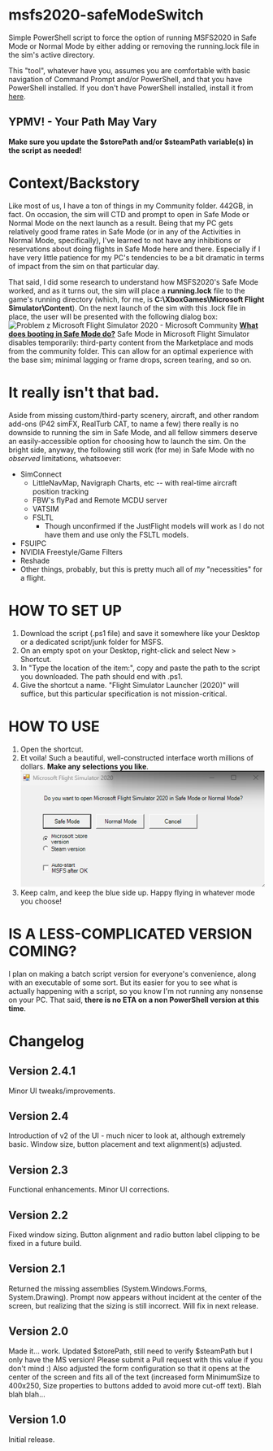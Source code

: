 # msfs2020-safeModeSwitch
Simple PowerShell script to force the option of running MSFS2020 in Safe Mode or Normal Mode by either adding or removing the running.lock file in the sim's active directory.

This "tool", whatever have you, assumes you are comfortable with basic navigation of Command Prompt and/or PowerShell, and that you have PowerShell installed. If you don't have PowerShell installed, install it from [here](https://learn.microsoft.com/en-us/powershell/scripting/install/installing-powershell-on-windows?view=powershell-7.4).

## YPMV! - Your Path May Vary
**Make sure you update the $storePath and/or $steamPath variable(s) in the script as needed!**


# Context/Backstory
Like most of us, I have a ton of things in my Community folder. 442GB, in fact.
On occasion, the sim will CTD and prompt to open in Safe Mode or Normal Mode on the next launch as a result. 
Being that my PC gets relatively good frame rates in Safe Mode (or in any of the Activities in Normal Mode, specifically), I've learned to not have any inhibitions or reservations about doing flights in Safe Mode here and there. Especially if I have very little patience for my PC's tendencies to be a bit dramatic in terms of impact from the sim on that particular day.

That said, I did some research to understand how MSFS2020's Safe Mode worked, and as it turns out, the sim will place a **running.lock** file to the game's running directory (which, for me, is **C:\XboxGames\Microsoft Flight Simulator\Content**). 
On the next launch of the sim with this .lock file in place, the user will be presented with the following dialog box:
![Problem z Microsoft Flight Simulator 2020 - Microsoft Community](https://filestore.community.support.microsoft.com/api/images/a29118b5-b472-4454-b175-b0a42233d7ac?upload=true)
**[What does booting in Safe Mode do?](https://flightsimulator.zendesk.com/hc/en-us/articles/4405893759378-Safe-Mode-FAQ)**
Safe Mode in Microsoft Flight Simulator disables temporarily: third-party content from the Marketplace and mods from the community folder.
This can allow for an optimal experience with the base sim; minimal lagging or frame drops, screen tearing, and so on.

# It really isn't that bad.
Aside from missing custom/third-party scenery, aircraft, and other random add-ons (P42 simFX, RealTurb CAT, to name a few) there really is no downside to running the sim in Safe Mode, and all fellow simmers deserve an easily-accessible option for choosing how to launch the sim.
On the bright side, anyway, the following still work (for me) in Safe Mode with no *observed* limitations, whatsoever:
 - SimConnect
	 - LittleNavMap, Navigraph Charts, etc -- with real-time aircraft position tracking
	 - FBW's flyPad and Remote MCDU server
	 - VATSIM
	 - FSLTL
		 - Though unconfirmed if the JustFlight models will work as I do not have them and use only the FSLTL models.
 - FSUIPC
 - NVIDIA Freestyle/Game Filters
 - Reshade
 - Other things, probably, but this is pretty much all of *my* "necessities" for a flight.

# HOW TO SET UP
1. Download the script (.ps1 file) and save it somewhere like your Desktop or a dedicated script/junk folder for MSFS.
2. On an empty spot on your Desktop, right-click and select New > Shortcut.
3. In "Type the location of the item:", copy and paste the path to the script you downloaded. The path should end with .ps1.
4. Give the shortcut a name. "Flight Simulator Launcher (2020)" will suffice, but this particular specification is not mission-critical.
# HOW TO USE
1. Open the shortcut.
2. Et voila! Such a beautiful, well-constructed interface worth millions of dollars. **Make any selections you like**.![enter image description here](https://github.com/teezyyoxo/msfs2020-safeModeSwitch/blob/main/uiV1-sample.png?raw=true)
3. Keep calm, and keep the blue side up. Happy flying in whatever mode you choose!

# IS A LESS-COMPLICATED VERSION COMING?
I plan on making a batch script version for everyone's convenience, along with an executable of some sort. But its easier for you to see what is actually happening with a script, so you know I'm not running any nonsense on your PC. That said, **there is no ETA on a non PowerShell version at this time**.

# Changelog
## Version 2.4.1
Minor UI tweaks/improvements.
## Version 2.4
Introduction of v2 of the UI - much nicer to look at, although extremely basic.
Window size, button placement and text alignment(s) adjusted.
## Version 2.3
Functional enhancements.
Minor UI corrections.
## Version 2.2
Fixed window sizing.
Button alignment and radio button label clipping to be fixed in a future build.
##  Version 2.1
Returned the missing assemblies (System.Windows.Forms, System.Drawing). Prompt now appears without incident at the center of the screen, but realizing that the sizing is still incorrect. Will fix in next release.
## Version 2.0
Made it... work. Updated $storePath, still need to verify $steamPath but I only have the MS version! Please submit a Pull request with this value if you don't mind :)
 Also adjusted the form configuration so that it opens at the center of the screen and fits all of the text (increased form MinimumSize to 400x250, Size properties to buttons added to avoid more cut-off text).
 Blah blah blah...
## Version 1.0
Initial release.
